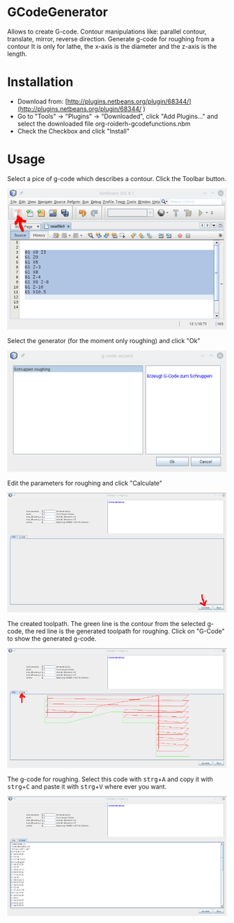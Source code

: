 # GCodeGenerator

Allows to create G-code.
Contour manipulations like: parallel contour, translate, mirror, reverse direction. 
Generate g-code for roughing from a contour It is only for lathe, the x-axis is the diameter and the z-axis is the length. 

# Installation

* Download from: [http://plugins.netbeans.org/plugin/68344/](http://plugins.netbeans.org/plugin/68344/ )
* Go to "Tools" -> "Plugins" -> "Downloaded", click "Add Plugins..." and select the downloaded file org-roiderh-gcodefunctions.nbm
* Check the Checkbox and click "Install"

# Usage

Select a pice of g-code which describes a contour. Click the Toolbar button.

![Selected g-code which describes the contour](screen_1.png )

Select the generator (for the moment only roughing) and click "Ok"

![Select roughing](screen_2.png )

Edit the parameters for roughing and click "Calculate"

![Create the code](screen_3.png )

The created toolpath. The green line is the contour from the selected g-code, the red line is the generated toolpath for roughing. Click on "G-Code" to show the generated g-code.

![graphic view of the toolpath](screen_4.png)

The g-code for roughing. Select this code with <kbd>strg</kbd>+<kbd>A</kbd> and copy it with <kbd>strg</kbd>+<kbd>C</kbd>  and paste it with <kbd>strg</kbd>+<kbd>V</kbd> where ever you want.

![generated g-code](screen_5.png)

